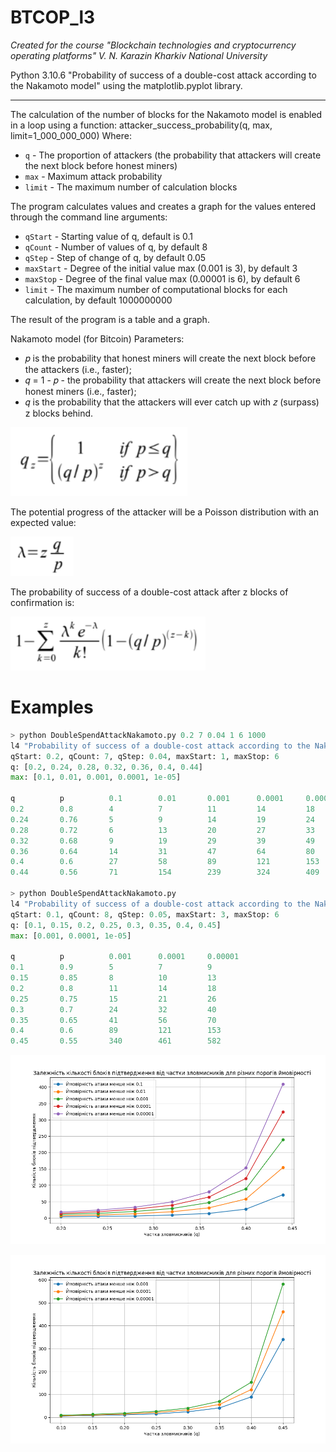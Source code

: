 # BTCOP_l3

_Created for the course "Blockchain technologies and cryptocurrency operating platforms" V. N. Karazin Kharkiv National University_

Python 3.10.6 "Probability of success of a double-cost attack according to the Nakamoto model" using the matplotlib.pyplot library.

---

The calculation of the number of blocks for the Nakamoto model is enabled in a loop using a function:
attacker_success_probability(q, max, limit=1_000_000_000)
Where:

- `q` - The proportion of attackers (the probability that attackers will create the next block before honest miners)
- `max` - Maximum attack probability
- `limit` - The maximum number of calculation blocks

The program calculates values and creates a graph for the values entered through the command line arguments:

- `qStart` - Starting value of q, default is 0.1
- `qCount` - Number of values of q, by default 8
- `qStep` - Step of change of q, by default 0.05
- `maxStart` - Degree of the initial value max (0.001 is 3), by default 3
- `maxStop` - Degree of the final value max (0.00001 is 6), by default 6
- `limit` - The maximum number of computational blocks for each calculation, by default 1000000000

The result of the program is a table and a graph.

Nakamoto model (for Bitcoin) Parameters:

- 𝑝 is the probability that honest miners will create the next block before the attackers (i.e., faster);
- 𝑞 = 1 - 𝑝 - the probability that attackers will create the next block before honest miners (i.e., faster);
- 𝑞 is the probability that the attackers will ever catch up with 𝑧 (surpass) z blocks behind.

![formula0](images/image-formula0.png)

The potential progress of the attacker will be a Poisson distribution with an expected value:

![formula1](images/image-formula1.png)

The probability of success of a double-cost attack after z blocks of confirmation is:

![formula2](images/image-formula2.png)

# Examples

```python
> python DoubleSpendAttackNakamoto.py 0.2 7 0.04 1 6 1000
l4 "Probability of success of a double-cost attack according to the Nakamoto model" by Shkilnyi V. CS31
qStart: 0.2, qCount: 7, qStep: 0.04, maxStart: 1, maxStop: 6
q: [0.2, 0.24, 0.28, 0.32, 0.36, 0.4, 0.44]
max: [0.1, 0.01, 0.001, 0.0001, 1e-05]

q          p          0.1        0.01       0.001      0.0001     0.00001
0.2        0.8        4          7          11         14         18
0.24       0.76       5          9          14         19         24
0.28       0.72       6          13         20         27         33
0.32       0.68       9          19         29         39         49
0.36       0.64       14         31         47         64         80
0.4        0.6        27         58         89         121        153
0.44       0.56       71         154        239        324        409

> python DoubleSpendAttackNakamoto.py
l4 "Probability of success of a double-cost attack according to the Nakamoto model" by Shkilnyi V. CS31
qStart: 0.1, qCount: 8, qStep: 0.05, maxStart: 3, maxStop: 6
q: [0.1, 0.15, 0.2, 0.25, 0.3, 0.35, 0.4, 0.45]
max: [0.001, 0.0001, 1e-05]

q          p          0.001      0.0001     0.00001
0.1        0.9        5          7          9
0.15       0.85       8          10         13
0.2        0.8        11         14         18
0.25       0.75       15         21         26
0.3        0.7        24         32         40
0.35       0.65       41         56         70
0.4        0.6        89         121        153
0.45       0.55       340        461        582
```

![graph0](images/image-graph0.png)

![graph1](images/image-graph1.png)

